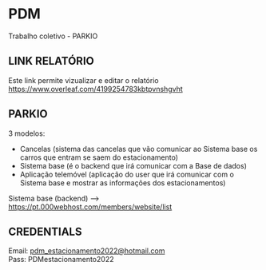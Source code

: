 # PDM
Trabalho coletivo - PARKIO

## LINK RELATÓRIO
Este link permite vizualizar e editar o relatório
https://www.overleaf.com/4199254783kbtpvnshgvht

## PARKIO
3 modelos:
- Cancelas (sistema das cancelas que vão comunicar ao Sistema base os carros que entram se saem do estacionamento)
- Sistema base (é o backend que irá comunicar com a Base de dados) 
- Aplicação telemóvel (aplicação do user que irá comunicar com o Sistema base e mostrar as informações dos estacionamentos)

Sistema base (backend) --> https://pt.000webhost.com/members/website/list

## CREDENTIALS
Email: pdm_estacionamento2022@hotmail.com  
Pass: PDMestacionamento2022
